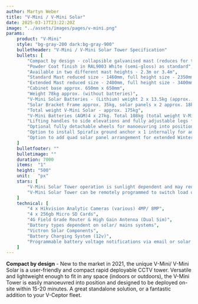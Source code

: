```yaml
---
author: Martyn Weber
title: "V-Mini / V-Mini Solar"
date: 2025-03-17T23:22:20Z
image: "../assets/images/pages/v-mini.png"
params:
    product: "V-Mini"
    style: "bg-gray-200 dark:bg-gray-900"
    bulletheader: "V-Mini / V-Mini Solar Tower Specification"
    bullets: [
        "Compact by design - collapsible galvanised mast (reduces for transportation)",
        "Powder Coat finish in RAL9003 White (semi-gloss) as standard",
        "Available in two different mast heights - 2.3m or 3.4m",
        "Standard Mast reduced size - 1460mm, full height size - 2350mm",
        "Extended Mast reduced size - 2400mm, full height size - 3400mm",
        "Cabinet base approx. 650mm x 650mm",
        "Weight 78kg approx. (without batteries)",
        "V-Mini Solar Batteries - (Lithium) weight 2 x 13.5kg (approx. total 26kg)",
        "Solar Bracket Frame approx. 35kg, solar panels x 2 approx. 18kg each",
        "Total weight V-Mini Solar - approx. 175kg",
        "V-Mini Batteries (AGM)4 x 27kg. Total 108kg (total weight V-Mini approx. 257kg)",
        "Lifting handles to side elevations and fully adjustable legs for maximum levelling & stability",
        "Optional fully detachable wheels for manoeuvring into position (pair) and front stabiliser handlebar",
        "Option to install Spirafix ground anchor x 1 internally for additional hold",
        "Option to add quad solar panel arrangement for extended Winter use"
    ]
    bulletfooter: ""
    bulletimage: ""
    duration: 7000
    items:  "1"    
    height: "500"
    unit:   "px"
    stars: [
        "V-Mini Solar Tower operation is sunlight dependent and may require additional methods of power support during Winter months (quad solar panel arrangement available)",
        "V-Mini Solar Tower can be remotely programmed to switch load off in the daytime during Winter months, to increase battery charging & performance."
    ]
    technical: [
        "4 x Hikvision Analytic Cameras (various) 4MP/ 8MP",
        "4 x 256gb Micro SD Cards",
        "4G Field Grade Router & High Gain Antenna (Dual Sim)",
        "Battery types dependent on solar/ mains systems",
        "Victron Solar Components",
        "Battery Charging System (12v)",
        "Programmable battery voltage notifications via email or solar portal"
    ]
---
```

**Compact by design** - New to the market in 2021, the unique V-Mini/ V-Mini Solar is a user-friendly and compact rapid deployable CCTV tower. Versatile and lightweight enough to fit in any space (indoors or outdoors), the V-Mini Tower is easily manoeuvred into position and designed to be deployed on-site within 15-20 minutes. A great standalone solution, or a fantastic addition
to your V-Ceptor fleet.